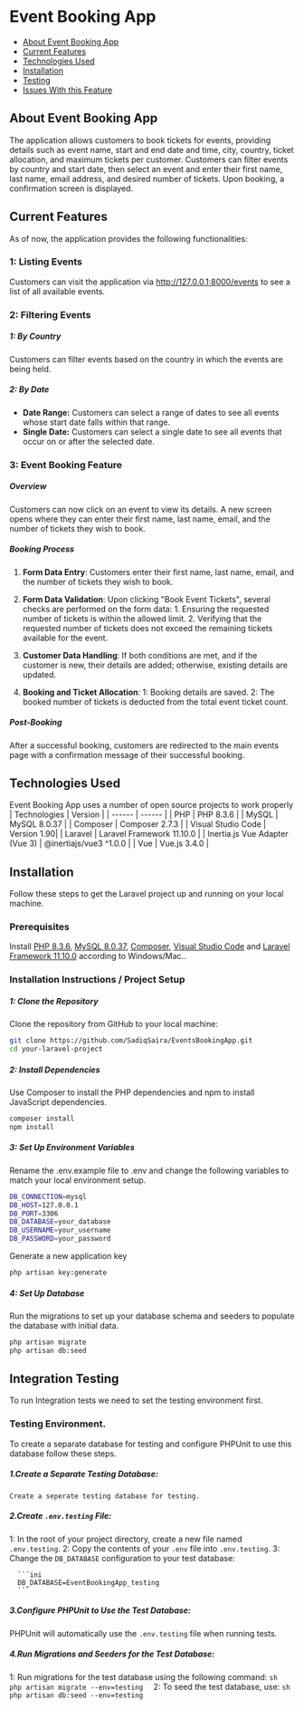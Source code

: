 # Event Booking App
* [About Event Booking App](#about-event-booking-app)
* [Current Features](#current-features)
* [Technologies Used](#technologies-used)
* [Installation](#Installation)
* [Testing](#testing)
* [Issues With this Feature](#issues-with-this-feature)
## About Event Booking App
The application allows customers to book tickets for events, providing details such as event name, start and end date and time, city, country, ticket allocation, and maximum tickets per customer. Customers can filter events by country and start date, then select an event and enter their first name, last name, email address, and desired number of tickets. Upon booking, a confirmation screen is displayed.

## Current Features
As of now, the application provides the following functionalities:
### 1: Listing Events
Customers can visit the application via http://127.0.0.1:8000/events to see a list of all available events.

### 2: Filtering Events

##### 1: By Country
Customers can filter events based on the country in which the events are being held.
##### 2: By Date
* **Date Range:** 
  Customers can select a range of dates to see all events whose start date falls within that range.
* **Single Date:** 
  Customers can select a single date to see all events that occur on or after the selected date.
### 3: Event Booking Feature

##### Overview
Customers can now click on an event to view its details.
A new screen opens where they can enter their first name, last name, email, and the number of tickets they wish to book.

##### Booking Process
1. **Form Data Entry**:
    Customers enter their first name, last name, email, and the number of tickets they wish to book.
2. **Form Data Validation**:
    Upon clicking "Book Event Tickets", several checks are performed on the form data:
        1. Ensuring the requested number of tickets is within the allowed limit.
        2. Verifying that the requested number of tickets does not exceed the remaining tickets available for the event.

3. **Customer Data Handling**:
    If both conditions are met, and if the customer is new, their details are added; otherwise, existing details are updated.

4. **Booking and Ticket Allocation**:
    1: Booking details are saved.
    2: The booked number of tickets is deducted from the total event ticket count.

##### Post-Booking

After a successful booking, customers are redirected to the main events page with a confirmation message of their successful booking.


## Technologies Used
Event Booking App uses a number of open source projects to work properly
| Technologies | Version |
| ------ | ------ |
| PHP | PHP 8.3.6 |
| MySQL | MySQL 8.0.37 |
| Composer | Composer 2.7.3 |
| Visual Studio Code | Version 1.90|
| Laravel | Laravel Framework 11.10.0 |
| Inertia.js Vue Adapter (Vue 3) | @inertiajs/vue3 ^1.0.0 |
| Vue | Vue.js 3.4.0 |

 

## Installation
Follow these steps to get the Laravel project up and running on your local machine.
### Prerequisites
Install [PHP 8.3.6](https://www.php.net/downloads.php), [MySQL 8.0.37](https://dev.mysql.com/downloads/installer/), [Composer](https://getcomposer.org/), [Visual Studio Code](https://code.visualstudio.com/) and  [Laravel Framework 11.10.0](https://laravel.com/) according to Windows/Mac..

### Installation Instructions / Project Setup
##### 1: Clone the Repository
Clone the repository from GitHub to your local machine:

```sh
git clone https://github.com/SadiqSaira/EventsBookingApp.git
cd your-laravel-project
```
##### 2: Install Dependencies
Use Composer to install the PHP dependencies and npm to install JavaScript dependencies.
```sh
composer install
npm install
```
##### 3: Set Up Environment Variables
Rename the .env.example file to .env and change the following  variables to match your local environment setup.
```sh
DB_CONNECTION=mysql
DB_HOST=127.0.0.1
DB_PORT=3306
DB_DATABASE=your_database
DB_USERNAME=your_username
DB_PASSWORD=your_password
```
Generate a new application key
```sh
php artisan key:generate
```
##### 4: Set Up Database
Run the migrations to set up your database schema and seeders to populate the database with initial data.
```sh
php artisan migrate
php artisan db:seed
```
## Integration Testing
To run Integration tests we need to set the testing environment first.
### Testing Environment.  
To create a separate database for testing and configure PHPUnit to use this database follow these steps. 

##### 1.Create a Separate Testing Database:
    Create a seperate testing database for testing.
##### 2.Create `.env.testing` File:
1: In the root of your project directory, create a new file named `.env.testing`. 
2: Copy the contents of your `.env` file into `.env.testing`. 
3: Change the `DB_DATABASE` configuration to your test database: 

      ```ini 
      DB_DATABASE=EventBookingApp_testing 
      ``` 
##### 3.Configure PHPUnit to Use the Test Database:
PHPUnit will automatically use the `.env.testing` file when running tests. 
##### 4.Run Migrations and Seeders for the Test Database:
1: Run migrations for the test database using the following command: 
      ```sh 
      php artisan migrate --env=testing 
      ``` 
2: To seed the test database, use: 
      ```sh 
      php artisan db:seed --env=testing 
      ``` 
